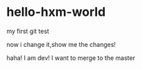 # hello-hxm-world
my first git test

now i change it,show me the changes!

haha! I am dev! I want to merge to the master